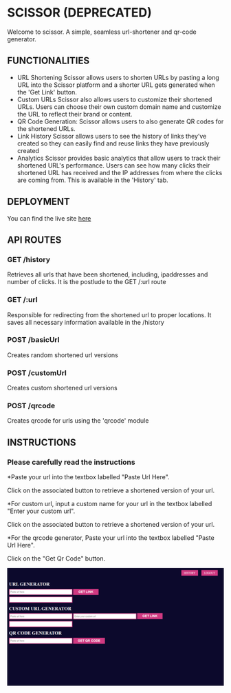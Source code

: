 # SCISSOR (DEPRECATED)
Welcome to scissor. A simple, seamless url-shortener and qr-code generator. 

## FUNCTIONALITIES 
- URL Shortening
Scissor allows users to shorten URLs by pasting a long URL into the Scissor platform and a shorter URL gets generated when the 'Get Link' button. 
- Custom URLs
Scissor also allows users to customize their shortened URLs. Users can choose their own custom domain name and customize the URL to reflect their brand or content.
- QR Code Generation:
Scissor allows users to also generate QR codes for the shortened URLs. 
- Link History
Scissor allows users to see the history of links they’ve created so they can easily find and reuse links they have previously created
- Analytics
Scissor provides basic analytics that allow users to track their shortened URL's performance. Users can see how many clicks their shortened URL has received and the IP addresses from where the clicks are coming from. This is available in the 'History' tab.

## DEPLOYMENT 
You can find the live site [here](https://scissor-u7ar.onrender.com/scissor)

## API ROUTES 
### GET /history
Retrieves all urls that have been shortened, including, ipaddresses and number of clicks. It is the postlude to the GET /:url route
### GET /:url
Responsible for redirecting from the shortened url to proper locations. It saves all necessary information available in the /history
### POST /basicUrl
Creates random shortened url versions
### POST /customUrl
Creates custom shortened url versions
### POST /qrcode
Creates qrcode for urls using the 'qrcode' module

## INSTRUCTIONS 
### Please carefully read the instructions
*Paste your url into the textbox labelled "Paste Url Here". 

Click on the associated button to retrieve a shortened version of your url.

*For custom url, input a custom name for your url in the textbox labelled "Enter your custom url". 

Click on the associated button to retrieve a shortened version of your url. 

*For the qrcode generator, Paste your url into the textbox labelled "Paste Url Here". 

Click on the "Get Qr Code" button. 

![](pic.png)
